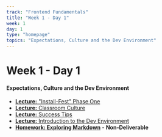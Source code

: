 ```yaml
---
track: "Frontend Fundamentals"
title: "Week 1 - Day 1"
week: 1
day: 1
type: "homepage"
topics: "Expectations, Culture and the Dev Environment"
---
```



# Week 1 - Day 1

#### Expectations, Culture and the Dev Environment
- [**Lecture:** "Install-Fest" Phase One](/frontend-fundamentals/week-1/day-1/lecture-materials/install-fest-phase-one/)
- [**Lecture:** Classroom Culture](/frontend-fundamentals/week-1/day-1/lecture-materials/classroom-culture/)
- [**Lecture:** Success Tips](/frontend-fundamentals/week-1/day-1/lecture-materials/classroom-culture/)
- [**Lecture:** Introduction to the Dev Environment](/frontend-fundamentals/week-1/day-1/lecture-materials/intro-to-dev-environment/)
- [**Homework: Exploring Markdown**](/frontend-fundamentals/week-1/day-1/labs/exploring-markdown/) - **Non-Deliverable**